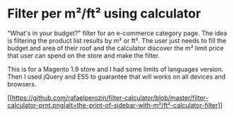 # Filter per m²/ft² using calculator

"What's in your budget?" filter for an e-commerce category page.
The idea is filtering the product list results by m² or ft².
The user just needs to fill the budget and area of their roof and the calculator discover the m² limit price that user can spend on the store and make the filter.

This is for a Magento 1.9 store and I had some limits of languages version. Then I used jQuery and ES5 to guarantee that will works on all devices and browsers.

[[https://github.com/rafaelperozin/filter-calculator/blob/master/filter-calculator-prnt.png|alt=the-print-of-sidebar-with-m²/ft²-calculator-filter]]
